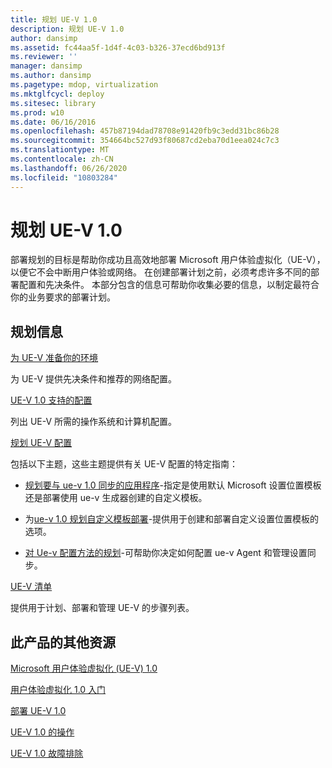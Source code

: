 ```yaml
---
title: 规划 UE-V 1.0
description: 规划 UE-V 1.0
author: dansimp
ms.assetid: fc44aa5f-1d4f-4c03-b326-37ecd6bd913f
ms.reviewer: ''
manager: dansimp
ms.author: dansimp
ms.pagetype: mdop, virtualization
ms.mktglfcycl: deploy
ms.sitesec: library
ms.prod: w10
ms.date: 06/16/2016
ms.openlocfilehash: 457b87194dad78708e91420fb9c3edd31bc86b28
ms.sourcegitcommit: 354664bc527d93f80687cd2eba70d1eea024c7c3
ms.translationtype: MT
ms.contentlocale: zh-CN
ms.lasthandoff: 06/26/2020
ms.locfileid: "10803284"
---
```

# 规划 UE-V 1.0


部署规划的目标是帮助你成功且高效地部署 Microsoft 用户体验虚拟化（UE-V），以便它不会中断用户体验或网络。 在创建部署计划之前，必须考虑许多不同的部署配置和先决条件。 本部分包含的信息可帮助你收集必要的信息，以制定最符合你的业务要求的部署计划。

## 规划信息


[为 UE-V 准备你的环境](preparing-your-environment-for-ue-v.md)

为 UE-V 提供先决条件和推荐的网络配置。

[UE-V 1.0 支持的配置](supported-configurations-for-ue-v-10.md)

列出 UE-V 所需的操作系统和计算机配置。

[规划 UE-V 配置](planning-for-ue-v-configuration.md)

包括以下主题，这些主题提供有关 UE-V 配置的特定指南：

-   [规划要与 ue-v 1.0 同步的应用程序](planning-which-applications-to-synchronize-with-ue-v-10.md)-指定是使用默认 Microsoft 设置位置模板还是部署使用 ue-v 生成器创建的自定义模板。

-   为[ue-v 1.0 规划自定义模板部署](planning-for-custom-template-deployment-for-ue-v-10.md)-提供用于创建和部署自定义设置位置模板的选项。

-   [对 Ue-v 配置方法的规划](planning-for-ue-v-configuration-methods.md)-可帮助你决定如何配置 ue-v Agent 和管理设置同步。

[UE-V 清单](ue-v-checklist.md)

提供用于计划、部署和管理 UE-V 的步骤列表。

## 此产品的其他资源


[Microsoft 用户体验虚拟化 (UE-V) 1.0](index.md)

[用户体验虚拟化 1.0 入门](getting-started-with-user-experience-virtualization-10.md)

[部署 UE-V 1.0](deploying-ue-v-10.md)

[UE-V 1.0 的操作](operations-for-ue-v-10.md)

[UE-V 1.0 故障排除](troubleshooting-ue-v-10.md)

 

 





